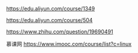 https://edu.aliyun.com/course/1349



https://edu.aliyun.com/course/504



https://www.zhihu.com/question/19690491



慕课网 https://www.imooc.com/course/list?c=linux

